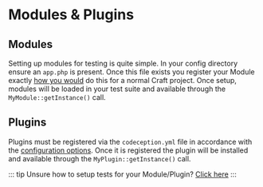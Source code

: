 # Modules & Plugins

## Modules
Setting up modules for testing is quite simple. In your config directory ensure an `app.php` is present. Once this file exists you register your Module exactly [how you would](../../extend/module-guide.md) do this for a normal Craft project. Once setup, modules will be loaded in your test suite and available through the `MyModule::getInstance()` call.

## Plugins
Plugins must be registered via the `codeception.yml` file in accordance with the [configuration options](../framework/config-options.md#plugins). Once it is registered the plugin will be installed and available through the `MyPlugin::getInstance()` call.

::: tip Unsure how to setup tests for your Module/Plugin? [Click here](getting-started.md) :::

